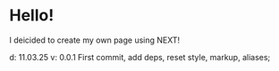<h1>Hello!</h1>

I deicided to create my own page using NEXT!


d: 11.03.25
v: 0.0.1
First commit, add deps, reset style, markup, aliases; 
